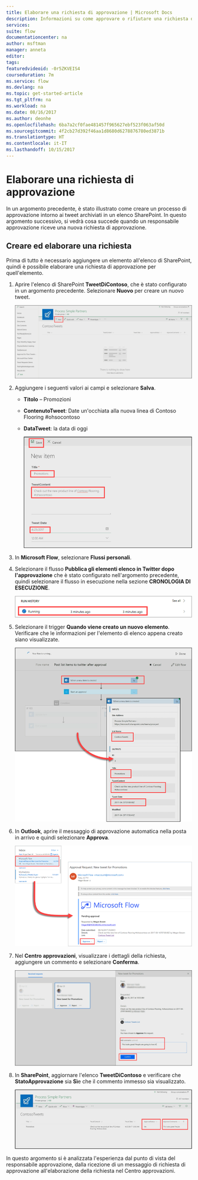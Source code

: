 ```yaml
---
title: Elaborare una richiesta di approvazione | Microsoft Docs
description: Informazioni su come approvare o rifiutare una richiesta di approvazione.
services: 
suite: flow
documentationcenter: na
author: msftman
manager: anneta
editor: 
tags: 
featuredvideoid: -0r5ZKVEIS4
courseduration: 7m
ms.service: flow
ms.devlang: na
ms.topic: get-started-article
ms.tgt_pltfrm: na
ms.workload: na
ms.date: 08/16/2017
ms.author: deonhe
ms.openlocfilehash: 6ba7a2cf0fae481457f965627ebf523f063af50d
ms.sourcegitcommit: 4f2cb27d392f46aa1d8680d6278876780ed3871b
ms.translationtype: HT
ms.contentlocale: it-IT
ms.lasthandoff: 10/15/2017
---
```

# <a name="process-an-approval-request"></a>Elaborare una richiesta di approvazione
In un argomento precedente, è stato illustrato come creare un processo di approvazione intorno ai tweet archiviati in un elenco SharePoint.  In questo argomento successivo, si vedrà cosa succede quando un responsabile approvazione riceve una nuova richiesta di approvazione. 

## <a name="create-and-process-a-request"></a>Creare ed elaborare una richiesta
Prima di tutto è necessario aggiungere un elemento all'elenco di SharePoint, quindi è possibile elaborare una richiesta di approvazione per quell'elemento.

1. Aprire l'elenco di SharePoint **TweetDiContoso**, che è stato configurato in un argomento precedente.  Selezionare **Nuovo** per creare un nuovo tweet. 
   
    ![Elenco di SharePoint](./media/learning-approval-request/sharepoint-list-home.png)
2. Aggiungere i seguenti valori ai campi e selezionare **Salva**.
   
   * **Titolo** – Promozioni
   * **ContenutoTweet**: Date un'occhiata alla nuova linea di Contoso Flooring #ohsocontoso
   * **DataTweet**: la data di oggi
     
     ![Nuovo elemento di SharePoint](./media/learning-approval-request/sharepoint-new-tweet.png)
3. In **Microsoft Flow**, selezionare **Flussi personali**. 
4. Selezionare il flusso **Pubblica gli elementi elenco in Twitter dopo l'approvazione** che è stato configurato nell'argomento precedente, quindi selezionare il flusso in esecuzione nella sezione **CRONOLOGIA DI ESECUZIONE**.
   
    ![Cronologia di esecuzione](./media/learning-approval-request/run-history.png)
5. Selezionare il trigger **Quando viene creato un nuovo elemento**. Verificare che le informazioni per l'elemento di elenco appena creato siano visualizzate.
   
    ![Trigger di flusso](./media/learning-approval-request/approval-flow.png)
6. In **Outlook**, aprire il messaggio di approvazione automatica nella posta in arrivo e quindi selezionare **Approva**. 
   
    ![Richiesta di Outlook](./media/learning-approval-request/outlook-mail.png)
7. Nel **Centro approvazioni**, visualizzare i dettagli della richiesta, aggiungere un commento e selezionare **Conferma**. 
   
    ![Centro approvazioni](./media/learning-approval-request/approval-center.png)
8. In **SharePoint**, aggiornare l'elenco **TweetDiContoso** e verificare che **StatoApprovazione** sia **Sì**e che il commento immesso sia visualizzato. 
   
    ![Aggiornare elenco di SharePoint](./media/learning-approval-request/sharepoint-list-approved.png)

In questo argomento si è analizzata l'esperienza dal punto di vista del responsabile approvazione, dalla ricezione di un messaggio di richiesta di approvazione all'elaborazione della richiesta nel Centro approvazioni.

